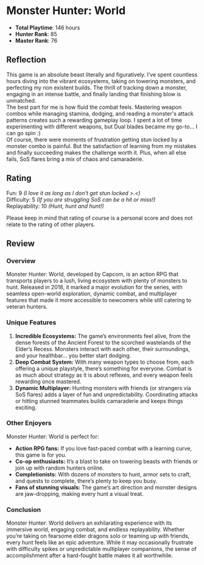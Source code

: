 # Monster Hunter: World

- **Total Playtime**: 146 hours
- **Hunter Rank**: 85
- **Master Rank**: 76

## Reflection
This game is an absolute beast literally and figuratively. I’ve spent countless hours diving into the vibrant ecosystems, taking on towering monsters, and perfecting my non existent builds. The thrill of tracking down a monster, engaging in an intense battle, and finally landing that finishing blow is unmatched.  
The best part for me is how fluid the combat feels. Mastering weapon combos while managing stamina, dodging, and reading a monster's attack patterns creates such a rewarding gameplay loop. I spent a lot of time experimenting with different weapons, but Dual blades became my go-to... I can go spin :)  
Of course, there were moments of frustration getting stun locked by a monster combo is painful. But the satisfaction of learning from my mistakes and finally succeeding makes the challenge worth it. Plus, when all else fails, SoS flares bring a mix of chaos and camaraderie.

## Rating
Fun: 9   *(I love it as long as I don't get stun locked >.<)*  
Difficulty: 5   *(If you are struggling SoS can be a hit or miss!)*  
Replayability: 10   *(Hunt, hunt and hunt!)*  

Please keep in mind that rating of course is a personal score and does not relate to the rating of other players.

## Review

### Overview
Monster Hunter: World, developed by Capcom, is an action RPG that transports players to a lush, living ecosystem with plenty of monsters to hunt. Released in 2018, it marked a major evolution for the series, with seamless open-world exploration, dynamic combat, and multiplayer features that made it more accessible to newcomers while still catering to veteran hunters.

### Unique Features
1. **Incredible Ecosystems:** The game’s environments feel alive, from the dense forests of the Ancient Forest to the scorched wastelands of the Elder’s Recess. Monsters interact with each other, their surroundings, and your healthbar... you better start dodging.
2. **Deep Combat System:** With many weapon types to choose from, each offering a unique playstyle, there’s something for everyone. Combat is as much about strategy as it is about reflexes, and every weapon feels rewarding once mastered.
3. **Dynamic Multiplayer:** Hunting monsters with friends (or strangers via SoS flares) adds a layer of fun and unpredictability. Coordinating attacks or hitting stunned teammates builds camaraderie and keeps things exciting.

### Other Enjoyers
Monster Hunter: World is perfect for:
- **Action RPG fans:** If you love fast-paced combat with a learning curve, this game is for you.
- **Co-op enthusiasts:** It’s a blast to take on towering beasts with friends or join up with random hunters online.
- **Completionists:** With dozens of monsters to hunt, armor sets to craft, and quests to complete, there’s plenty to keep you busy.
- **Fans of stunning visuals:** The game’s art direction and monster designs are jaw-dropping, making every hunt a visual treat.

### Conclusion
Monster Hunter: World delivers an exhilarating experience with its immersive world, engaging combat, and endless replayability. Whether you’re taking on fearsome elder dragons solo or teaming up with friends, every hunt feels like an epic adventure. While it may occasionally frustrate with difficulty spikes or unpredictable multiplayer companions, the sense of accomplishment after a hard-fought battle makes it all worthwhile.